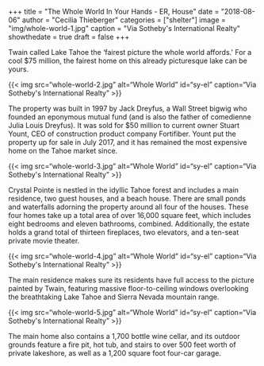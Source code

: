 +++
title = "The Whole World In Your Hands - ER, House"
date = "2018-08-06"
author = "Cecilia Thieberger"
categories = ["shelter"]
image = "img/whole-world-1.jpg"
caption = "Via Sotheby's International Realty"
showthedate = true
draft = false
+++

Twain called Lake Tahoe the ‘fairest picture the whole world affords.' For a cool $75 million, the fairest home on this already picturesque lake can be yours.

{{< img src=“whole-world-2.jpg” alt=“Whole World” id=“sy-el” caption=“Via Sotheby's International Realty” >}}

The property was built in 1997 by Jack Dreyfus, a Wall Street bigwig who founded an eponymous mutual fund (and is also the father of comedienne Julia Louis Dreyfus). It was sold for $50 million to current owner Stuart Yount, CEO of construction product company Fortifiber. Yount put the property up for sale in July 2017, and it has remained the most expensive home on the Tahoe market since.

{{< img src=“whole-world-3.jpg” alt=“Whole World” id=“sy-el” caption=“Via Sotheby's International Realty” >}}

Crystal Pointe is nestled in the idyllic Tahoe forest and includes a main residence, two guest houses, and a beach house. There are small ponds and waterfalls adorning the property around all four of the houses. These four homes take up a total area of over 16,000 square feet, which includes eight bedrooms and eleven bathrooms, combined. Additionally, the estate holds a grand total of thirteen fireplaces, two elevators, and a ten-seat private movie theater. 

{{< img src=“whole-world-4.jpg” alt=“Whole World” id=“sy-el” caption=“Via Sotheby's International Realty” >}}

The main residence makes sure its residents have full access to the picture painted by Twain, featuring massive floor-to-ceiling windows overlooking the breathtaking Lake Tahoe and Sierra Nevada mountain range. 

{{< img src=“whole-world-5.jpg” alt=“Whole World” id=“sy-el” caption=“Via Sotheby's International Realty” >}}

The main home also contains a 1,700 bottle wine cellar, and its outdoor grounds feature a fire pit, hot tub, and stairs to over 500 feet worth of private lakeshore, as well as a 1,200 square foot four-car garage.

